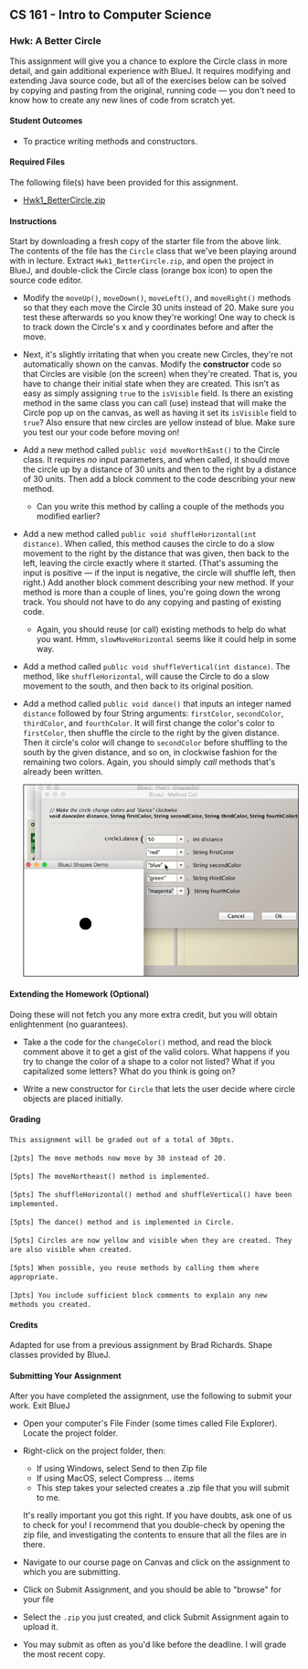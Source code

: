 ## CS 161 - Intro to Computer Science

### Hwk: A Better Circle

This assignment will give you a chance to explore the Circle class in more detail, and gain additional experience with BlueJ. It requires modifying and extending Java source code, but all of the exercises below can be solved by copying and pasting from the original, running code — you don't need to know how to create any new lines of code from scratch yet.

#### Student Outcomes

- To practice writing methods and constructors.

#### Required Files

The following file(s) have been provided for this assignment.

- [Hwk1_BetterCircle.zip](Hwk1_BetterCircle.zip)

#### Instructions

Start by downloading a fresh copy of the starter file from the above link. The contents of the file has the `Circle` class that we've been playing around with in lecture. Extract `Hwk1_BetterCircle.zip`, and open the project in BlueJ, and double-click the Circle class (orange box icon) to open the source code editor.

- Modify the `moveUp()`, `moveDown()`, `moveLeft()`, and `moveRight()` methods so that they each move the Circle 30 units instead of 20. Make sure you test these afterwards so you know they're working! One way to check is to track down the Circle's x and y coordinates before and after the move.

- Next, it's slightly irritating that when you create new Circles, they're not automatically shown on the canvas. Modify the **constructor** code so that Circles are visible (on the screen) when they're created. That is, you have to change their initial state when they are created. This isn't as easy as simply assigning `true` to the `isVisible` field. Is there an existing method in the same class you can call (use) instead that will make the Circle pop up on the canvas, as well as having it set its `isVisible` field to `true`? Also ensure that new circles are yellow instead of blue. Make sure you test our your code before moving on!

- Add a new method called `public void moveNorthEast()` to the Circle class. It requires *no* input parameters, and when called, it should move the circle up by a distance of 30 units and then to the right by a distance of 30 units. Then add a block comment to the code describing your new method.

  - Can you write this method by calling a couple of the methods you modified earlier?

- Add a new method called `public void shuffleHorizontal(int distance)`. When called, this method causes the circle to do a slow movement to the right by the distance that was given, then back to the left, leaving the circle exactly where it started. (That's assuming the input is positive — if the input is negative, the circle will shuffle left, then right.) Add another block comment describing your new method. If your method is more than a couple of lines, you're going down the wrong track. You should not have to do any copying and pasting of existing code.

  - Again, you should reuse (or call) existing methods to help do what you want. Hmm, `slowMoveHorizontal` seems like it could help in some way. 

- Add a method called `public void shuffleVertical(int distance)`. The method, like `shuffleHorizontal`, will cause the Circle to do a slow movement to the south, and then back to its original position.

- Add a method called `public void dance()` that inputs an integer named `distance` followed by four String arguments: `firstColor`, `secondColor`, `thirdColor`, and `fourthColor`. It will first change the color's color to `firstColor`, then shuffle the circle to the right by the given distance. Then it circle's color will change to `secondColor` before shuffling to the south by the given distance, and so on, in clockwise fashion for the remaining two colors. Again, you should simply _call_ methods that's already been written.

  <img width="500px" border="1px" src="figures/danceCircle.gif" />

#### Extending the Homework (Optional)

Doing these will not fetch you any more extra credit, but you will obtain enlightenment (no guarantees).

- Take a the code for the `changeColor()` method, and read the block comment above it to get a gist of the valid colors. What happens if you try to change the color of a shape to a color not listed? What if you capitalized some letters? What do you think is going on?

- Write a new constructor for `Circle` that lets the user decide where circle objects are placed initially.

#### Grading

```
This assignment will be graded out of a total of 30pts.

[2pts] The move methods now move by 30 instead of 20.

[5pts] The moveNortheast() method is implemented.

[5pts] The shuffleHorizontal() method and shuffleVertical() have been implemented.

[5pts] The dance() method and is implemented in Circle.

[5pts] Circles are now yellow and visible when they are created. They are also visible when created.

[5pts] When possible, you reuse methods by calling them where appropriate.

[3pts] You include sufficient block comments to explain any new methods you created.
```

#### Credits

Adapted for use from a previous assignment by Brad Richards. Shape classes provided by BlueJ.


#### Submitting Your Assignment

After you have completed the assignment, use the following to submit your work.
Exit BlueJ

- Open your computer's File Finder (some times called File Explorer). Locate the project folder.

- Right-click on the project folder, then:

  - If using Windows, select Send to then Zip file
  - If using MacOS, select Compress ... items
  - This step takes your selected creates a .zip file that you will submit to me.

  It's really important you got this right. If you have doubts, ask one of us to check for you! I recommend that you double-check by opening the zip file, and investigating the contents to ensure that all the files are in there.

- Navigate to our course page on Canvas and click on the assignment to which you are submitting.

- Click on Submit Assignment, and you should be able to "browse" for your file

- Select the `.zip` you just created, and click Submit Assignment again to upload it.

- You may submit as often as you'd like before the deadline. I will grade the most recent copy.
